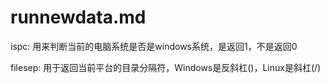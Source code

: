 # runnewdata.md
ispc: 用来判断当前的电脑系统是否是windows系统，是返回1，不是返回0

filesep: 用于返回当前平台的目录分隔符，Windows是反斜杠(\)，Linux是斜杠(/)


